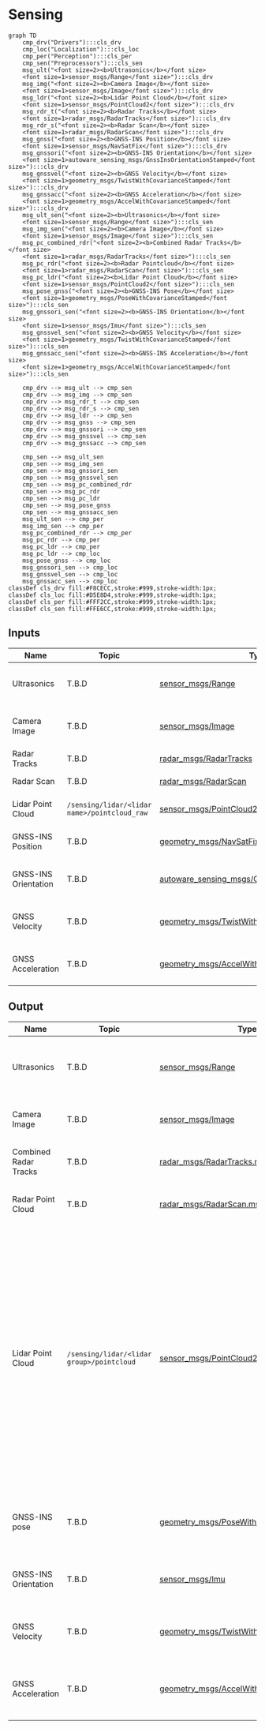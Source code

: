 # Sensing

```mermaid
graph TD
    cmp_drv("Drivers"):::cls_drv
    cmp_loc("Localization"):::cls_loc
    cmp_per("Perception"):::cls_per
    cmp_sen("Preprocessors"):::cls_sen
    msg_ult("<font size=2><b>Ultrasonics</b></font size>
    <font size=1>sensor_msgs/Range</font size>"):::cls_drv
    msg_img("<font size=2><b>Camera Image</b></font size>
    <font size=1>sensor_msgs/Image</font size>"):::cls_drv
    msg_ldr("<font size=2><b>Lidar Point Cloud</b></font size>
    <font size=1>sensor_msgs/PointCloud2</font size>"):::cls_drv
    msg_rdr_t("<font size=2><b>Radar Tracks</b></font size>
    <font size=1>radar_msgs/RadarTracks</font size>"):::cls_drv
    msg_rdr_s("<font size=2><b>Radar Scan</b></font size>
    <font size=1>radar_msgs/RadarScan</font size>"):::cls_drv
    msg_gnss("<font size=2><b>GNSS-INS Position</b></font size>
    <font size=1>sensor_msgs/NavSatFix</font size>"):::cls_drv
    msg_gnssori("<font size=2><b>GNSS-INS Orientation</b></font size>
    <font size=1>autoware_sensing_msgs/GnssInsOrientationStamped</font size>"):::cls_drv
    msg_gnssvel("<font size=2><b>GNSS Velocity</b></font size>
    <font size=1>geometry_msgs/TwistWithCovarianceStamped</font size>"):::cls_drv
    msg_gnssacc("<font size=2><b>GNSS Acceleration</b></font size>
    <font size=1>geometry_msgs/AccelWithCovarianceStamped</font size>"):::cls_drv
    msg_ult_sen("<font size=2><b>Ultrasonics</b></font size>
    <font size=1>sensor_msgs/Range</font size>"):::cls_sen
    msg_img_sen("<font size=2><b>Camera Image</b></font size>
    <font size=1>sensor_msgs/Image</font size>"):::cls_sen
    msg_pc_combined_rdr("<font size=2><b>Combined Radar Tracks</b></font size>
    <font size=1>radar_msgs/RadarTracks</font size>"):::cls_sen
    msg_pc_rdr("<font size=2><b>Radar Pointcloud</b></font size>
    <font size=1>radar_msgs/RadarScan</font size>"):::cls_sen
    msg_pc_ldr("<font size=2><b>Lidar Point Cloud</b></font size>
    <font size=1>sensor_msgs/PointCloud2</font size>"):::cls_sen
    msg_pose_gnss("<font size=2><b>GNSS-INS Pose</b></font size>
    <font size=1>geometry_msgs/PoseWithCovarianceStamped</font size>"):::cls_sen
    msg_gnssori_sen("<font size=2><b>GNSS-INS Orientation</b></font size>
    <font size=1>sensor_msgs/Imu</font size>"):::cls_sen
    msg_gnssvel_sen("<font size=2><b>GNSS Velocity</b></font size>
    <font size=1>geometry_msgs/TwistWithCovarianceStamped</font size>"):::cls_sen
    msg_gnssacc_sen("<font size=2><b>GNSS-INS Acceleration</b></font size>
    <font size=1>geometry_msgs/AccelWithCovarianceStamped</font size>"):::cls_sen

    cmp_drv --> msg_ult --> cmp_sen
    cmp_drv --> msg_img --> cmp_sen
    cmp_drv --> msg_rdr_t --> cmp_sen
    cmp_drv --> msg_rdr_s --> cmp_sen
    cmp_drv --> msg_ldr --> cmp_sen
    cmp_drv --> msg_gnss --> cmp_sen
    cmp_drv --> msg_gnssori --> cmp_sen
    cmp_drv --> msg_gnssvel --> cmp_sen
    cmp_drv --> msg_gnssacc --> cmp_sen

    cmp_sen --> msg_ult_sen
    cmp_sen --> msg_img_sen
    cmp_sen --> msg_gnssori_sen
    cmp_sen --> msg_gnssvel_sen
    cmp_sen --> msg_pc_combined_rdr
    cmp_sen --> msg_pc_rdr
    cmp_sen --> msg_pc_ldr
    cmp_sen --> msg_pose_gnss
    cmp_sen --> msg_gnssacc_sen
    msg_ult_sen --> cmp_per
    msg_img_sen --> cmp_per
    msg_pc_combined_rdr --> cmp_per
    msg_pc_rdr --> cmp_per
    msg_pc_ldr --> cmp_per
    msg_pc_ldr --> cmp_loc
    msg_pose_gnss --> cmp_loc
    msg_gnssori_sen --> cmp_loc
    msg_gnssvel_sen --> cmp_loc
    msg_gnssacc_sen --> cmp_loc
classDef cls_drv fill:#F8CECC,stroke:#999,stroke-width:1px;
classDef cls_loc fill:#D5E8D4,stroke:#999,stroke-width:1px;
classDef cls_per fill:#FFF2CC,stroke:#999,stroke-width:1px;
classDef cls_sen fill:#FFE6CC,stroke:#999,stroke-width:1px;
```

## Inputs

| Name                 | Topic                                        | Type                                                                                                                                                                     | Description                                 |
| -------------------- | -------------------------------------------- | ------------------------------------------------------------------------------------------------------------------------------------------------------------------------ | ------------------------------------------- |
| Ultrasonics          |  T.B.D                                       | [sensor_msgs/Range](https://github.com/ros2/common_interfaces/blob/rolling/sensor_msgs/msg/Range.msg)                                                                    | Distance data from ultrasonic radar driver. |
| Camera Image         |  T.B.D                                       | [sensor_msgs/Image](https://github.com/ros2/common_interfaces/blob/rolling/sensor_msgs/msg/Image.msg)                                                                    | Image data from camera driver.              |
| Radar Tracks         |  T.B.D                                       | [radar_msgs/RadarTracks](https://github.com/ros-perception/radar_msgs/blob/ros2/msg/RadarTracks.msg)                                                                     | Tracks from radar driver.                   |
| Radar Scan           |  T.B.D                                       | [radar_msgs/RadarScan](https://github.com/ros-perception/radar_msgs/blob/ros2/msg/RadarScan.msg)                                                                         | Scan from radar driver.                     |
| Lidar Point Cloud    | `/sensing/lidar/<lidar name>/pointcloud_raw` | [sensor_msgs/PointCloud2](https://github.com/ros2/common_interfaces/blob/rolling/sensor_msgs/msg/PointCloud2.msg)                                                        | Pointcloud from lidar driver.               |
| GNSS-INS Position    |  T.B.D                                       | [geometry_msgs/NavSatFix](https://github.com/ros2/common_interfaces/blob/rolling/sensor_msgs/msg/NavSatFix.msg)                                                          | Initial pose from GNSS driver.              |
| GNSS-INS Orientation |  T.B.D                                       | [autoware_sensing_msgs/GnssInsOrientationStamped](https://github.com/autowarefoundation/autoware_msgs/blob/main/autoware_sensing_msgs/msg/GnssInsOrientationStamped.msg) | Initial orientation from GNSS driver.       |
| GNSS Velocity        |  T.B.D                                       | [geometry_msgs/TwistWithCovarianceStamped](https://github.com/ros2/common_interfaces/blob/rolling/geometry_msgs/msg/TwistWithCovarianceStamped.msg)                      | Initial velocity from GNSS driver.          |
| GNSS Acceleration    |  T.B.D                                       | [geometry_msgs/AccelWithCovarianceStamped](https://github.com/ros2/common_interfaces/blob/rolling/geometry_msgs/msg/AccelWithCovarianceStamped.msg)                      | Initial acceleration from GNSS driver.      |

## Output

| Name                  | Topic                                     | Type                                                                                                                                                | Description                                                                                                                                                                                                                                                                                                   |
| --------------------- | ----------------------------------------- | --------------------------------------------------------------------------------------------------------------------------------------------------- | ------------------------------------------------------------------------------------------------------------------------------------------------------------------------------------------------------------------------------------------------------------------------------------------------------------- |
| Ultrasonics           |  T.B.D                                    | [sensor_msgs/Range](https://github.com/ros2/common_interfaces/blob/rolling/sensor_msgs/msg/Range.msg)                                               | Distance data from ultrasonic radar. Used by the Perception.                                                                                                                                                                                                                                                  |
| Camera Image          |  T.B.D                                    | [sensor_msgs/Image](https://github.com/ros2/common_interfaces/blob/rolling/sensor_msgs/msg/Image.msg)                                               | Image data from camera. Used by the Perception.                                                                                                                                                                                                                                                               |
| Combined Radar Tracks |  T.B.D                                    | [radar_msgs/RadarTracks.msg](https://github.com/ros-perception/radar_msgs/blob/ros2/msg/RadarTracks.msg)                                            | Radar tracks from radar. Used by the Perception.                                                                                                                                                                                                                                                              |
| Radar Point Cloud     |  T.B.D                                    | [radar_msgs/RadarScan.msg](https://github.com/ros-perception/radar_msgs/blob/ros2/msg/RadarScan.msg)                                                | Pointcloud from radar. Used by the Perception.                                                                                                                                                                                                                                                                |
| Lidar Point Cloud     | `/sensing/lidar/<lidar group>/pointcloud` | [sensor_msgs/PointCloud2](https://github.com/ros2/common_interfaces/blob/rolling/sensor_msgs/msg/PointCloud2.msg)                                   | Lidar pointcloud after preprocessing. Used by the Perception and Localization. `<lidar group>` is a unique name for identifying each LiDAR or the group name when multiple LiDARs are combined. Specifically, the concatenated point cloud of all LiDARs is assigned the `<lidar group>` name `concatenated`. |
| GNSS-INS pose         |  T.B.D                                    | [geometry_msgs/PoseWithCovarianceStamped](https://github.com/ros2/common_interfaces/blob/rolling/geometry_msgs/msg/PoseWithCovarianceStamped.msg)   | Initial pose of the ego vehicle from GNSS. Used by the Localization.                                                                                                                                                                                                                                          |
| GNSS-INS Orientation  |  T.B.D                                    | [sensor_msgs/Imu](https://github.com/ros2/common_interfaces/blob/rolling/sensor_msgs/msg/Imu.msg)                                                   | Orientation info from GNSS. Used by the Localization.                                                                                                                                                                                                                                                         |
| GNSS Velocity         |  T.B.D                                    | [geometry_msgs/TwistWithCovarianceStamped](https://github.com/ros2/common_interfaces/blob/rolling/geometry_msgs/msg/TwistWithCovarianceStamped.msg) | Velocity of the ego vehicle from GNSS. Used by the Localization.                                                                                                                                                                                                                                              |
| GNSS Acceleration     |  T.B.D                                    | [geometry_msgs/AccelWithCovarianceStamped](https://github.com/ros2/common_interfaces/blob/rolling/geometry_msgs/msg/AccelWithCovarianceStamped.msg) | Acceleration of the ego vehicle from GNSS. Used by the Localization.                                                                                                                                                                                                                                          |
